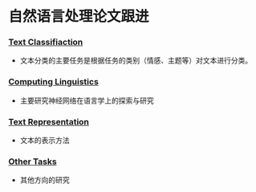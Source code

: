 # 自然语言处理论文跟进

### [Text Classifiaction](https://github.com/PaperCommunity/Natural-Language-Processing/tree/master/Text%20Classification)
- 文本分类的主要任务是根据任务的类别（情感、主题等）对文本进行分类。
### [Computing Linguistics](https://github.com/PaperCommunity/Natural-Language-Processing/tree/master/Computing%20Linguistics)
- 主要研究神经网络在语言学上的探索与研究
### [Text Representation](https://github.com/PaperCommunity/Natural-Language-Processing/tree/master/Text%20Representation)
- 文本的表示方法
### [Other Tasks](https://github.com/PaperCommunity/Natural-Language-Processing/tree/master/Other%20Methods)
- 其他方向的研究